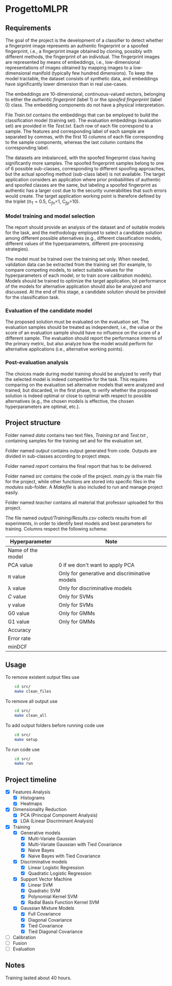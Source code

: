 # ProgettoMLPR

## Requirements

The goal of the project is the development of a classifier to detect whether a fingerprint image represents an authentic fingerprint or a spoofed fingerprint, i.e., a fingerprint image obtained by cloning, possibly with different methods, the fingerprint of an individual. The fingerprint images are represented by means of embeddings, i.e., low-dimensional representations of images obtained by mapping images to a low-dimensional manifold (typically few hundred dimensions). To keep the model tractable, the dataset consists of synthetic data, and embeddings have significantly lower dimension than in real use-cases.

The embeddings are 10-dimensional, continuous-valued vectors, belonging to either the *authentic fingerprint* (label 1) or the *spoofed fingerprint* (label 0) class. The embedding components do not have a physical interpretation.

File *Train.txt* contains the embeddings that can be employed to build the classification model (training set). The evaluation embeddings (evaluation set) are provided in file *Test.txt*. Each row of each file correspond to a sample. The features and corresponding label of each sample are separated by commas, with the first 10 columns of each file corresponding to the sample components, whereas the last column contains the corresponding label.

The datasets are imbalanced, with the spoofed fingerprint class having significantly more samples. The spoofed fingerprint samples belong to one of 6 possible sub-classes, corresponding to different spoofing approaches, but the actual spoofing method (sub-class label) is not available. The target application considers an application where prior probabilities of authentic and spoofed classes are the same, but labeling a spoofed fingerprint as authentic has a larger cost due to the security vunerabilities that such errors would create. The target application working point is therefore defined by the triplet (&pi;<sub>T</sub> = 0.5, C<sub>*fn*</sub>=1, C<sub>*fp*</sub>=10).

### Model training and model selection

The report should provide an analysis of the dataset and of suitable models for the task, and the methodology employed to select a candidate solution among different possible alternatives (e.g., different classification models, different values of the hyperparameters, different pre-processing strategies).

The model must be trained over the training set only. When needed, validation data can be extracted from the training set (for example, to compare competing models, to select suitable values for the hyperparameters of each model, or to train score calibration models). Models should be trained to optimize the target application, bit performance of the models for alternative application should also be analyzed and discussed. At the end of this stage, a candidate solution should be provided for the classification task.

### Evaluation of the candidate model

The proposed solution must be evaluated on the evaluation set. The evaluation samples should be treated as independent, i.e., the value or the score of an evaluation sample should have no influence on the score of a different sample. The evaluation should report the performance interms of the primary metric, but also analyze how the model would perform for alternative applications (i.e., alternative working points).

### Post-evaluation analysis

The choices made during model training should be analyzed to verify that the selected model is indeed competitive for the task. This requires comparing on the evaluation set alternative models that were analyzed and trained, but discarded, in the first phase, to verify whether the proposed solution is indeed optimal or close to optimal with respect to possible alternatives (e.g., the chosen models is effective, the chosen hyperparameters are optimal, etc.).

## Project structure

Folder named *data* contains two text files, *Training.txt* and *Test.txt* , containing samples for the training set and for the evaluation set.

Folder named *output* contains output generated from code. Outputs are divided in sub-classes according to project steps.

Folder named *report* contains the final report that has to be delivered.

Folder named *src* contains the code of the project. *main.py* is the main file for the project, while other functions are stored into specific files in the *modules* sub-folder. A *Makefile* is also included to run and manage project easily.

Folder named *teacher* contains all material that professor uploaded for this project.

The file named *output/Training/Results.csv* collects results from all experiments, in order to identify best models and best parameters for training. Columns respect the following schema:

| Hyperparameter | Note |
|---|---|
| Name of the model |  |
| PCA value | 0 if we don't want to apply PCA |
| &pi; value | Only for generative and discriminative models |
| &lambda; value | Only for discriminative models |
| *C* value | Only for SVMs |
| &gamma; value | Only for SVMs |
| G0 value | Only for GMMs |
| G1 value | Only for GMMs |
| Accuracy |  |
| Error rate |  |
| minDCF |  |

## Usage

To remove existent output files use

```bash
    cd src/
    make clean_files
```

To remove all output use

```bash
    cd src/
    make clean_all
```

To add output folders before running code use

```bash
    cd src/
    make setup
```

To run code use

```bash
    cd src/
    make run
```

## Project timeline

- [x] Features Analysis
  - [x] Histograms
  - [x] Heatmaps
- [x] Dimensionality Reduction
  - [x] PCA (Principal Component Analysis)
  - [x] LDA (Linear Discriminant Analysis)
- [x] Training
  - [X] Generative models
    - [x] Multi-Variate Gaussian
    - [x] Multi-Variate Gaussian with Tied Covariance
    - [x] Naive Bayes
    - [X] Naive Bayes with Tied Covariance
  - [x] Discriminative models
    - [x] Linear Logistic Regression
    - [x] Quadratic Logistic Regression
  - [x] Support Vector Machine
    - [x] Linear SVM
    - [x] Quadratic SVM
    - [x] Polynomial Kernel SVM
    - [x] Radial Basis Function Kernel SVM
  - [x] Gaussian Mixture Models
    - [x] Full Covariance
    - [x] Diagonal Covariance
    - [x] Tied Covariance
    - [x] Tied Diagonal Covariance
- [ ] Calibration
- [ ] Fusion
- [ ] Evaluation

## Notes

Training lasted about 40 hours.
